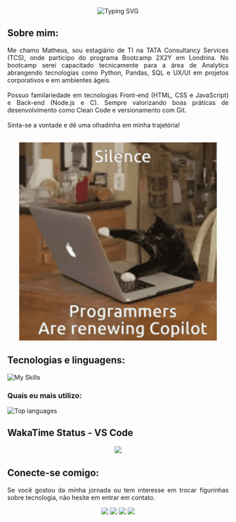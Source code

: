 <div align="center">
  <img src="https://readme-typing-svg.herokuapp.com?font=Poppins&size=60&duration=2500&pause=1000&center=true&vCenter=true&width=750&height=100&lines=Ol%C3%A1!+Seja+bem+vindo(a)!;Veja+minha+jornada!" alt="Typing SVG" />
</div>

<h2>Sobre mim:</h2>

<p align="justify">Me chamo Matheus, sou estagiário de TI na TATA Consultancy Services (TCS), onde participo do programa Bootcamp 2X2Y em Londrina. No bootcamp serei capacitado tecnicamente para a área de Analytics abrangendo tecnologias como Python, Pandas, SQL e UX/UI em projetos corporativos e em ambientes ágeis.<br><br>Possuo familariedade em tecnologias Front-end (HTML, CSS e JavaScript) e Back-end (Node.js e C). Sempre valorizando boas práticas de desenvolvimento como Clean Code e versionamento com Git.<br><br>Sinta-se a vontade e dê uma olhadinha em minha trajetória!</p>

<br>
<div align="center">
  <img src="./img/cat-programmer.gif" alt="meme de gato digitando em compuatdor">
</div>

<h2 align="left">Tecnologias e linguagens:</h2>

![My Skills](https://go-skill-icons.vercel.app/api/icons?i=python,pandas,matplotlib,streamlit,git&titles=true)

<h3>Quais eu mais utilizo:</h3>

<div align="left">
  <img src="https://github-readme-stats.vercel.app/api/top-langs/?username=MatheusVenturaNellessen&layout=compact&langs_count=16&hide_progress=false&count_private=true&show_icons=true&theme=github_dark&hide_border=false&hide_title=true" alt="Top languages" height="auto" width="400px">
</div>

<h2>WakaTime Status - VS Code</h2>
<div align="center">
  <img src="https://wakatime.com/share/@dev_matheusvn/55c51982-1534-4d41-b8fe-b87aae35b834.svg" height="450px" margin="auto">
</div>

<h2 align="left">Conecte-se comigo:</h2>

<p align="justify">Se você gostou da minha jornada ou tem interesse em trocar figurinhas sobre tecnologia, não hesite em entrar em contato.</p>
<div align="center">
  <a href="mailto:ti.matheus.v.n@gmail.com?subject=Nova%20conex%C3%A3o%20no%20Github&body=Ol%C3%A1,%20acabei%20de%20me%20conectar%20contigo%20no%20Github!" target="_blank"><img src="https://img.shields.io/badge/Gmail-D14836?style=for-the-badge&logo=gmail&logoColor=white"></a>
  <a href="https://wa.me/+554399567105" target="_blank"><img src="https://img.shields.io/badge/WhatsApp-25D366?style=for-the-badge&logo=whatsapp&logoColor=white"></a>
  <a href="https://linkedin.com/in/matheus-ventura-nellessen" target="_blank"><img src="https://img.shields.io/badge/LinkedIn-0077B5?style=for-the-badge&logo=linkedin&logoColor=white"></a>
  <a href="https://wakatime.com/@dev_matheusvn" target="_blank"><img src="https://img.shields.io/badge/WakaTime-000000?style=for-the-badge&logo=WakaTime&logoColor=white"></a>
</div>
